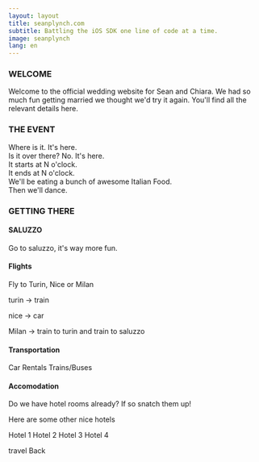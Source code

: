 ```yaml
---
layout: layout
title: seanplynch.com
subtitle: Battling the iOS SDK one line of code at a time.
image: seanplynch
lang: en
---
```


<div class="anchor" id="welcome"></div>

<div id="welcome_group" class="parallax__group">
<div id="welcome_layer" class="parallax__layer parallax__layer--base">
<div id="welcome_container" >
<h3>WELCOME</h3>
Welcome to the official wedding website for Sean and Chiara. We had so much fun getting married we thought we'd try it again. You'll find all the relevant details here.
</div>
</div>
</div>

<div class="anchor" id="event"></div>
<div id="event_group" class="parallax__group">
<div id="event_layer" class="parallax__layer parallax__layer--base">
<div id="event_title">
<div id="event_line"></div>
<h3>THE EVENT </h3>
</div>
<div id="event_content">
Where is it. It's here.
 <br/>
Is it over there? No. It's here.
 <br/>
It starts at N o'clock.
 <br/>
It ends at N o'clock.
 <br/>
We'll be eating a bunch of awesome Italian Food.
 <br/>
Then we'll dance.
 <br/>
</div>
</div>
<div id="event_background" class="parallax__layer parallax__layer--back">
</div>
</div>

<div class="anchor" id="travel"></div>

<div id="travel_group" class="parallax__group">
<div id="travel_layer" class="parallax__layer parallax__layer--base">
<h3>GETTING THERE</h3>
<h4>SALUZZO</h4>
Go to saluzzo, it's way more fun.
<h4>Flights</h4>
Fly to Turin, Nice or Milan 

turin -> train 

nice -> car 

Milan -> train to turin and train to saluzzo

<h4>Transportation</h4>

Car Rentals Trains/Buses

<h4>Accomodation</h4>

Do we have hotel rooms already? If so snatch them up!

Here are some other nice hotels

Hotel 1
Hotel 2
Hotel 3
Hotel 4

</div>

<div id="travel_background" class="parallax__layer parallax__layer--back red"> travel Back </div>
</div>

<!--
<div class="anchor" id="registry"></div>
<div class="parallax__group">
<div class="parallax__layer parallax__layer--base">
<h3>Registry</h3>

No gifts please.

<h4>Charity</h4>
Try one of these charities

Chiara's charity | Sean's Charity

<h4>If you must</h4>
You can send us something, here is a convenient Amazon List
</div>
<div class="parallax__layer parallax__layer--back blue"> registry Back </div>
</div>


<div class="anchor" id="rsvp"></div>
<div class="parallax__group">
<div class="parallax__layer parallax__layer--base">
<h3>RSVP</h3>
RSVP NOW!
</div>
<div class="parallax__layer parallax__layer--back red"> rsvp Back </div>
</div>


<div class="anchor" id="gallery"></div>
<div class="parallax__group">
<div class="parallax__layer parallax__layer--base">
<h3>Gallery</h3>

Cool pictures coming soon!
</div>
<div class="parallax__layer parallax__layer--back blue"> gallery Back </div>
</div>
-->

